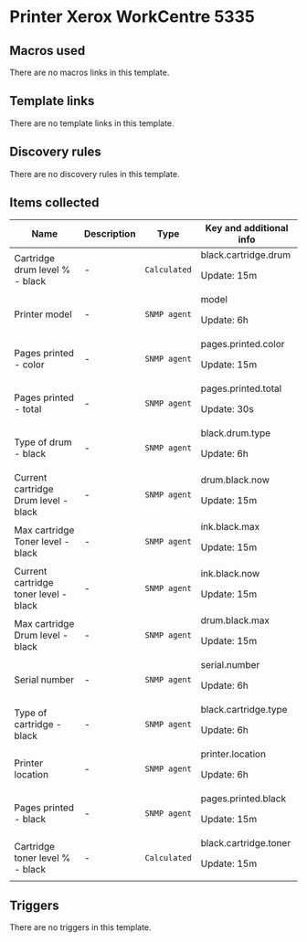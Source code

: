 # Printer Xerox WorkCentre 5335

## Macros used

There are no macros links in this template.

## Template links

There are no template links in this template.

## Discovery rules

There are no discovery rules in this template.

## Items collected

|Name|Description|Type|Key and additional info|
|----|-----------|----|----|
|Cartridge drum level % - black|<p>-</p>|`Calculated`|black.cartridge.drum<p>Update: 15m</p>|
|Printer model|<p>-</p>|`SNMP agent`|model<p>Update: 6h</p>|
|Pages printed - color|<p>-</p>|`SNMP agent`|pages.printed.color<p>Update: 15m</p>|
|Pages printed - total|<p>-</p>|`SNMP agent`|pages.printed.total<p>Update: 30s</p>|
|Type of drum - black|<p>-</p>|`SNMP agent`|black.drum.type<p>Update: 6h</p>|
|Current cartridge Drum level - black|<p>-</p>|`SNMP agent`|drum.black.now<p>Update: 15m</p>|
|Max cartridge Toner level - black|<p>-</p>|`SNMP agent`|ink.black.max<p>Update: 15m</p>|
|Current cartridge toner level - black|<p>-</p>|`SNMP agent`|ink.black.now<p>Update: 15m</p>|
|Max cartridge Drum level - black|<p>-</p>|`SNMP agent`|drum.black.max<p>Update: 15m</p>|
|Serial number|<p>-</p>|`SNMP agent`|serial.number<p>Update: 6h</p>|
|Type of cartridge - black|<p>-</p>|`SNMP agent`|black.cartridge.type<p>Update: 6h</p>|
|Printer location|<p>-</p>|`SNMP agent`|printer.location<p>Update: 6h</p>|
|Pages printed - black|<p>-</p>|`SNMP agent`|pages.printed.black<p>Update: 15m</p>|
|Cartridge toner level % - black|<p>-</p>|`Calculated`|black.cartridge.toner<p>Update: 15m</p>|
## Triggers

There are no triggers in this template.

